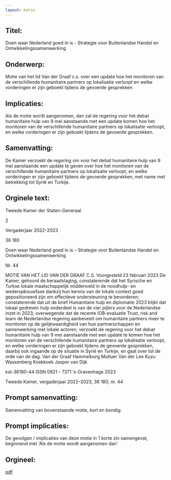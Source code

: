 ```yaml
---
layout: motie
---
```

## Titel:
Doen waar Nederland goed in is - Strategie voor Buitenlandse Handel en Ontwikkelingssamenwerking
## Onderwerp:
Motie van het lid Van der Graaf c.s. over een update hoe het monitoren van de verschillende humanitaire partners op lokalisatie verloopt en welke vorderingen er zijn geboekt tijdens de gevoerde gesprekken
## Implicaties:

Als de motie wordt aangenomen, dan zal de regering voor het debat humanitaire hulp van 9 mei aanstaande met een update komen hoe het monitoren van de verschillende humanitaire partners op lokalisatie verloopt, en welke vorderingen er zijn geboekt tijdens de gevoerde gesprekken.
## Samenvatting:

De Kamer verzoekt de regering om voor het debat humanitaire hulp van 9 mei aanstaande een update te geven over hoe het monitoren van de verschillende humanitaire partners op lokalisatie verloopt, en welke vorderingen er zijn geboekt tijdens de gevoerde gesprekken, met name met betrekking tot Syrië en Turkije.
## Orginele text:


Tweede Kamer der Staten-Generaal

2

Vergaderjaar 2022–2023

36 180

Doen waar Nederland goed in is – Strategie voor
Buitenlandse Handel en
Ontwikkelingssamenwerking

Nr. 44

MOTIE VAN HET LID VAN DER GRAAF C.S.
Voorgesteld 23 februari 2023
De Kamer,
gehoord de beraadslaging,
constaterende dat het Syrische en Turkse lokale maatschappelijk
middenveld in de noodhulp- en wederopbouwfase dankzij hun kennis van
de lokale context goed gepositioneerd zijn om effectieve ondersteuning te
bevorderen;
constaterende dat uit de brief Humanitaire hulp en diplomatie 2023 blijkt
dat lokaal gedreven hulp onderdeel is van de vier pijlers voor de Nederlandse inzet in 2023;
overwegende dat de recente IOB-evaluatie Trust, risk and learn de
Nederlandse regering aanbeveelt om humanitaire partners meer te
monitoren op de gelijkwaardigheid van hun partnerschappen en
samenwerking met lokale actoren;
verzoekt de regering voor het debat humanitaire hulp van 9 mei
aanstaande met een update te komen hoe het monitoren van de verschillende humanitaire partners op lokalisatie verloopt, en welke vorderingen
er zijn geboekt tijdens de gevoerde gesprekken, daarbij ook ingaande op
de situatie in Syrië en Turkije,
en gaat over tot de orde van de dag.
Van der Graaf
Hammelburg
Mutluer
Van der Lee
Kuzu
Wassenberg
Koekkoek
Jasper van Dijk

kst-36180-44
ISSN 0921 - 7371
’s-Gravenhage 2023

Tweede Kamer, vergaderjaar 2022–2023, 36 180, nr. 44


## Prompt samenvatting:
Samenvatting van bovenstaande motie, kort en bondig:


## Prompt implicaties:
De gevolgen / implicaties van deze motie in 1 korte zin samengevat, beginnend met 'Als de motie wordt aangenomen dan' 

## Orgineel:
[pdf](https://gegevensmagazijn.tweedekamer.nl/OData/v4/2.0/Document(6a6e345a-864c-4159-ae7a-3fd756e91e1f)/resource)
